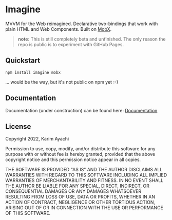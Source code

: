 # Imagine

MVVM for the Web reimagined. Declarative two-bindings that work with plain HTML and Web Components. Built on [MobX](https://github.com/mobxjs/mobx).

> **note:** This is still completely beta and unfinished. The only reason the repo is public is to experiment with GitHub Pages.

## Quickstart

```shell
npm install imagine mobx
```

... would be the way, but it's not public on npm yet :-)

## Documentation

Documentation (under construction) can be found here: [Documentation](https://imagine.js.org)

## License
Copyright 2022, Karim Ayachi

Permission to use, copy, modify, and/or distribute this software for any purpose with or without fee is hereby granted, provided that the above copyright notice and this permission notice appear in all copies.

THE SOFTWARE IS PROVIDED "AS IS" AND THE AUTHOR DISCLAIMS ALL WARRANTIES WITH REGARD TO THIS SOFTWARE INCLUDING ALL IMPLIED WARRANTIES OF MERCHANTABILITY AND FITNESS. IN NO EVENT SHALL THE AUTHOR BE LIABLE FOR ANY SPECIAL, DIRECT, INDIRECT, OR CONSEQUENTIAL DAMAGES OR ANY DAMAGES WHATSOEVER RESULTING FROM LOSS OF USE, DATA OR PROFITS, WHETHER IN AN ACTION OF CONTRACT, NEGLIGENCE OR OTHER TORTIOUS ACTION, ARISING OUT OF OR IN CONNECTION WITH THE USE OR PERFORMANCE OF THIS SOFTWARE.